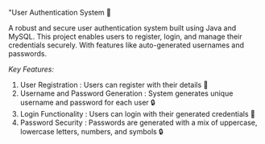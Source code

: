"User Authentication System 🚀

A robust and secure user authentication system built using Java and MySQL. This project enables users to register, login, and manage their credentials securely. With features like auto-generated usernames and passwords. 

*Key Features:*

1. User Registration : Users can register with their details 📝
2. Username and Password Generation : System generates unique username and password for each user 🔒
3. Login Functionality : Users can login with their generated credentials 🔑
4. Password Security : Passwords are generated with a mix of uppercase, lowercase letters, numbers, and symbols 🔒
